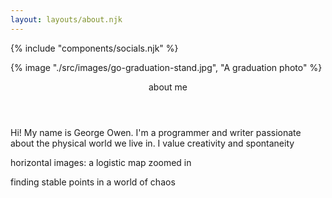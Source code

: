 ```yaml
---
layout: layouts/about.njk
---
```


{% include "components/socials.njk" %}

{% image "./src/images/go-graduation-stand.jpg", "A graduation photo" %}

<header class="post-title">about me</header>

Hi! My name is George Owen. I'm a programmer and writer passionate about the physical world we live in. I value creativity and spontaneity

horizontal images: a logistic map zoomed in

finding stable points in a world of chaos

